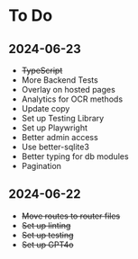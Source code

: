 # To Do

## 2024-06-23

- ~~TypeScript~~
- More Backend Tests
- Overlay on hosted pages
- Analytics for OCR methods
- Update copy
- Set up Testing Library
- Set up Playwright
- Better admin access
- Use better-sqlite3
- Better typing for db modules
- Pagination

## 2024-06-22

- ~~Move routes to router files~~
- ~~Set up linting~~
- ~~Set up testing~~
- ~~Set up GPT4o~~
